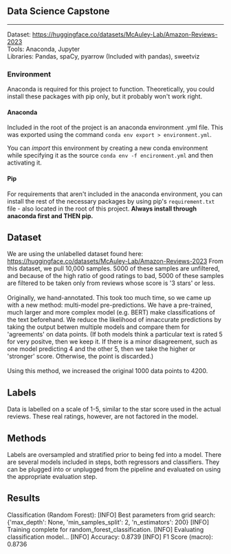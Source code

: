 ## Data Science Capstone
________________________

Dataset: https://huggingface.co/datasets/McAuley-Lab/Amazon-Reviews-2023
<br/>
Tools: Anaconda, Jupyter
<br/>
Libraries: Pandas, spaCy, pyarrow (Included with pandas), sweetviz


### Environment
Anaconda is required for this project to function. Theoretically, you could install these packages with pip only,
but it probably won't work right.

#### Anaconda
Included in the root of the project is an anaconda environment .yml file.
This was exported using the command `conda env export > environment.yml`.

You can *import* this environment by creating a new conda environment while specifying it
as the source `conda env -f encironment.yml` and then activating it.

#### Pip
For requirements that aren't included in the anaconda environment, you can install the rest of the
necessary packages by using pip's `requirement.txt` file - also located in the root of this project.
**Always install through anaconda first and THEN pip.**


## Dataset

We are using the unlabelled dataset found here: https://huggingface.co/datasets/McAuley-Lab/Amazon-Reviews-2023
From this dataset, we pull 10,000 samples. 5000 of these samples are unfiltered, and because of the high ratio of good ratings to bad,
5000 of these samples are filtered to be taken only from reviews whose score is '3 stars' or less.
<br/>
<br/>
Originally, we hand-annotated. This took too much time, so we came up with a new method: multi-model pre-predictions.
We have a pre-trained, much larger and more complex model (e.g. BERT) make classifications of the text beforehand. We
reduce the likelihood of innaccurate predictions by taking the output betwen multiple models and compare them for 'agreements' on data points.
(If both models think a particular text is rated 5 for very positve, then we keep it. If there is a minor disagreement, such as one model predicting 4 and the other 5, then we take the higher or 'stronger' score. Otherwise, the point is discarded.)
<br/>
<br/>
Using this method, we increased the original 1000 data points to 4200.

## Labels

Data is labelled on a scale of 1-5, similar to the star score used in the actual reviews. These real ratings, however, are not factored in the model.


## Methods

Labels are oversampled and stratified prior to being fed into a model. There are several models included in steps, both regressors and classifiers.
They can be plugged into or unplugged from the pipeline and evaluated on using the appropriate evaluation step.

## Results

Classification (Random Forest):
[INFO] Best parameters from grid search: {'max_depth': None, 'min_samples_split': 2, 'n_estimators': 200}
[INFO] Training complete for random_forest_classification.
[INFO] Evaluating classification model...
[INFO] Accuracy: 0.8739
[INFO] F1 Score (macro): 0.8736